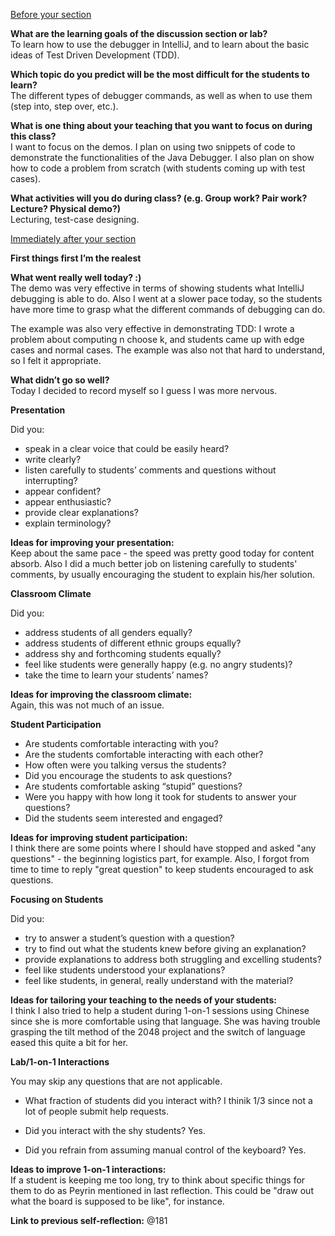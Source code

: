 <ins>Before your section</ins>  
  
**What are the learning goals of the discussion section or lab?**  
To learn how to use the debugger in IntelliJ, and to learn about the basic
ideas of Test Driven Development (TDD).
  
**Which topic do you predict will be the most difficult for the students to learn?**  
The different types of debugger commands, as well as when to use them (step into, step over, etc.).
  
**What is one thing about your teaching that you want to focus on during this class?**  
I want to focus on the demos. I plan on using two snippets of code to demonstrate the functionalities 
of the Java Debugger. I also plan on show how to code a problem from scratch (with students coming up
with test cases).
  
**What activities will you do during class? (e.g. Group work? Pair work? Lecture? Physical demo?)**  
Lecturing, test-case designing.
  
<ins>Immediately after your section</ins>  
  
**First things first I’m the realest**  
  
**What went really well today? :)**  
The demo was very effective in terms of showing students what IntelliJ debugging is able to do. Also I
went at a slower pace today, so the students have more time to grasp what the different commands of debugging
can do.

The example was also very effective in demonstrating TDD: I wrote a problem about computing n choose k, and students came up with edge cases and normal cases. The example was also not that hard to understand, so I felt it appropriate.

  
**What didn’t go so well?**  
Today I decided to record myself so I guess I was more nervous.
  
  
**Presentation**  
  
Did you:

*   speak in a clear voice that could be easily heard?
*   write clearly?
*   listen carefully to students’ comments and questions without interrupting?
*   appear confident?
*   appear enthusiastic?
*   provide clear explanations?
*   explain terminology?

  
**Ideas for improving your presentation:**  
Keep about the same pace - the speed was pretty good today for content absorb. Also I did a much
better job on listening carefully to students' comments, by usually encouraging the student to explain
his/her solution. 
  
**Classroom Climate**  
  
Did you:

*   address students of all genders equally?
*   address students of different ethnic groups equally?
*   address shy and forthcoming students equally?
*   feel like students were generally happy (e.g. no angry students)?
*   take the time to learn your students’ names?

  
**Ideas for improving the classroom climate:**  
Again, this was not much of an issue.
  
**Student Participation**  

*   Are students comfortable interacting with you?
*   Are the students comfortable interacting with each other?
*   How often were you talking versus the students?
*   Did you encourage the students to ask questions?
*   Are students comfortable asking “stupid” questions?
*   Were you happy with how long it took for students to answer your questions?
*   Did the students seem interested and engaged?

  
**Ideas for improving student participation:**  
I think there are some points where I should have stopped and asked "any questions" - the beginning
logistics part, for example. Also, I forgot from time to time to reply "great question" to keep students
encouraged to ask questions.
  
**Focusing on Students**  
  
Did you:

*   try to answer a student’s question with a question?
*   try to find out what the students knew before giving an explanation?
*   provide explanations to address both struggling and excelling students?
*   feel like students understood your explanations?
*   feel like students, in general, really understand with the material?

  
**Ideas for tailoring your teaching to the needs of your students:**  
I think I also tried to help a student during 1-on-1 sessions using Chinese since she is more comfortable
using that language. She was having trouble grasping the tilt method of the 2048 project and the switch
of language eased this quite a bit for her.
  
**Lab/1-on-1 Interactions**  
  
You may skip any questions that are not applicable.  

*   What fraction of students did you interact with? I thinik 1/3 since not a lot of people submit help requests.

*   Did you interact with the shy students? Yes. 

*   Did you refrain from assuming manual control of the keyboard? Yes.

  
**Ideas to improve 1-on-1 interactions:**  
If a student is keeping me too long, try to think about specific things for them to do as Peyrin mentioned in last
reflection. This could be "draw out what the board is supposed to be like", for instance.

**Link to previous self-reflection:**
@181
